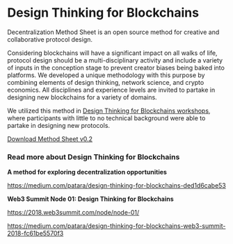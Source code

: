 # Design Thinking for Blockchains

Decentralization Method Sheet is an open source method for creative and collaborative protocol design.

Considering blockchains will have a significant impact on all walks of life, protocol design should be a multi-disciplinary activity and include a variety of inputs in the conception stage to prevent creator biases being baked into platforms. We developed a unique methodology with this purpose by combining elements of design thinking, network science, and crypto economics. All disciplines and experience levels are invited to partake in designing new blockchains for a variety of domains.

We utilized this method in [Design Thinking for Blockchains workshops](http://patara.io/workshop/), where participants with little to no technical background were able to partake in designing new protocols.

[Download Method Sheet v0.2](https://github.com/DesignThinkingBlockchains/decentralization-method-sheet/raw/master/decentralization-method-sheet.pdf)

### Read more about Design Thinking for Blockchains

**A method for exploring decentralization opportunities**

https://medium.com/patara/design-thinking-for-blockchains-ded1d6cabe53

**Web3 Summit Node 01: Design Thinking for Blockchains**

https://2018.web3summit.com/node/node-01/

https://medium.com/patara/design-thinking-for-blockchains-web3-summit-2018-fc61be5570f3
